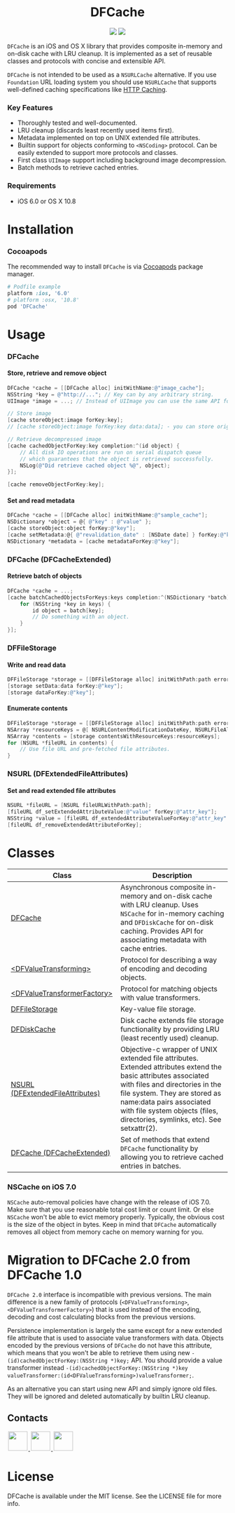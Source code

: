 <h1 align="center">DFCache</h1> 

<p align="center">
<a href="https://cocoapods.org/pods/DFCache"><img src="http://img.shields.io/cocoapods/v/DFCache.svg?style=flat"></a>
<a href="https://github.com/Carthage/Carthage"><img src="https://img.shields.io/badge/Carthage-compatible-4BC51D.svg?style=flat"></a>
</p>

`DFCache` is an iOS and OS X library that provides composite in-memory and on-disk cache with LRU cleanup. It is implemented as a set of reusable classes and protocols with concise and extensible API. 

`DFCache` is not intended to be used as a `NSURLCache` alternative. If you use `Foundation` URL loading system you should use `NSURLCache` that supports well-defined caching specifications like [HTTP Caching](https://tools.ietf.org/html/rfc7234).

### Key Features
 - Thoroughly tested and well-documented.
 - LRU cleanup (discards least recently used items first).
 - Metadata implemented on top on UNIX extended file attributes.
 - Builtin support for objects conforming to `<NSCoding>` protocol. Can be easily extended to support more protocols and classes.
 - First class `UIImage` support including background image decompression.
 - Batch methods to retrieve cached entries.

### Requirements
- iOS 6.0 or OS X 10.8

# Installation

### Cocoapods
The recommended way to install `DFCache` is via [Cocoapods](http://cocoapods.org) package manager.
```ruby
# Podfile example
platform :ios, '6.0'
# platform :osx, '10.8'
pod 'DFCache'
```

# Usage

### DFCache

#### Store, retrieve and remove object
```objective-c
DFCache *cache = [[DFCache alloc] initWithName:@"image_cache"];
NSString *key = @"http://..."; // Key can by any arbitrary string.
UIImage *image = ...; // Instead of UIImage you can use the same API for objects conforming to NSCoding protocol

// Store image
[cache storeObject:image forKey:key];
// [cache storeObject:image forKey:key data:data]; - you can store original image data

// Retrieve decompressed image
[cache cachedObjectForKey:key completion:^(id object) {
    // All disk IO operations are run on serial dispatch queue
    // which guarantees that the object is retrieved successfully.
    NSLog(@"Did retrieve cached object %@", object);
}];

[cache removeObjectForKey:key];
```

#### Set and read metadata
```objective-c
DFCache *cache = [[DFCache alloc] initWithName:@"sample_cache"];
NSDictionary *object = @{ @"key" : @"value" };
[cache storeObject:object forKey:@"key"];
[cache setMetadata:@{ @"revalidation_date" : [NSDate date] } forKey:@"key"];
NSDictionary *metadata = [cache metadataForKey:@"key"];
```

### DFCache (DFCacheExtended)

#### Retrieve batch of objects
```objective-c
DFCache *cache = ...;
[cache batchCachedObjectsForKeys:keys completion:^(NSDictionary *batch) {
    for (NSString *key in keys) {
        id object = batch[key];
        // Do something with an object.
    }
}];
```

### DFFileStorage

#### Write and read data
```objective-c
DFFileStorage *storage = [[DFFileStorage alloc] initWithPath:path error:nil];
[storage setData:data forKey:@"key"];
[storage dataForKey:@"key"];
```

#### Enumerate contents
```objective-c
DFFileStorage *storage = [[DFFileStorage alloc] initWithPath:path error:nil];
NSArray *resourceKeys = @[ NSURLContentModificationDateKey, NSURLFileAllocatedSizeKey ];
NSArray *contents = [storage contentsWithResourceKeys:resourceKeys];
for (NSURL *fileURL in contents) {
    // Use file URL and pre-fetched file attributes. 
}
```

### NSURL (DFExtendedFileAttributes)

#### Set and read extended file attributes
```objective-c
NSURL *fileURL = [NSURL fileURLWithPath:path];
[fileURL df_setExtendedAttributeValue:@"value" forKey:@"attr_key"];
NSString *value = [fileURL df_extendedAttributeValueForKey:@"attr_key" error:NULL];
[fileURL df_removeExtendedAttributeForKey];
```

# Classes
|Class|Description|
|---------|---------|
|[DFCache](https://github.com/kean/DFCache/blob/master/DFCache/DFCache.h)|Asynchronous composite in-memory and on-disk cache with LRU cleanup. Uses `NSCache` for in-memory caching and `DFDiskCache` for on-disk caching. Provides API for associating metadata with cache entries.|
|[\<DFValueTransforming\>](https://github.com/kean/DFCache/blob/master/DFCache/Transforming/DFValueTransformer.h)|Protocol for describing a way of encoding and decoding objects.|
|[\<DFValueTransformerFactory\>](https://github.com/kean/DFCache/blob/master/DFCache/Transforming/DFValueTransformerFactory.h)|Protocol for matching objects with value transformers.|
|[DFFileStorage](https://github.com/kean/DFCache/blob/master/DFCache/Key-Value%20File%20Storage/DFFileStorage.h)|Key-value file storage.|
|[DFDiskCache](https://github.com/kean/DFCache/blob/master/DFCache/DFDiskCache.h)|Disk cache extends file storage functionality by providing LRU (least recently used) cleanup.|
|[NSURL (DFExtendedFileAttributes)](https://github.com/kean/DFCache/blob/master/DFCache/Extended%20File%20Attributes/NSURL%2BDFExtendedFileAttributes.h)|Objective-c wrapper of UNIX extended file attributes. Extended attributes extend the basic attributes associated with files and directories in the file system. They are stored as name:data pairs associated with file system objects (files, directories, symlinks, etc). See setxattr(2).|
|[DFCache (DFCacheExtended)](https://github.com/kean/DFCache/blob/master/DFCache/DFCache%2BDFExtensions.h)|Set of methods that extend `DFCache` functionality by allowing you to retrieve cached entries in batches.|

### NSCache on iOS 7.0
`NSCache` auto-removal policies have change with the release of iOS 7.0. Make sure that you use reasonable total cost limit or count limit. Or else `NSCache` won't be able to evict memory properly. Typically, the obvious cost is the size of the object in bytes. Keep in mind that `DFCache` automatically removes all object from memory cache on memory warning for you.

# Migration to DFCache 2.0 from DFCache 1.0

`DFCache 2.0` interface is incompatible with previous versions. The main difference is a new family of protocols (`<DFValueTransforming>`, `<DFValueTransformerFactory>`) that is used instead of the encoding, decoding and cost calculating blocks from the previous versions. 

Persistence implementation is largely the same except for a new extended file attribute that is used to associate value transformers with data. Objects encoded by the previous versions of `DFCache` do not have this attribute, which means that you won't be able to retrieve them using new  `-(id)cachedObjectForKey:(NSString *)key;` API. You should provide a value transformer instead `-(id)cachedObjectForKey:(NSString *)key valueTransformer:(id<DFValueTransforming>)valueTransformer;`.

As an alternative you can start using new API and simply ignore old files. They will be ignored and deleted automatically by builtin LRU cleanup.

## Contacts

<a href="https://github.com/kean">
<img src="https://cloud.githubusercontent.com/assets/1567433/6521218/9c7e2502-c378-11e4-9431-c7255cf39577.png" height="44" hspace="2"/>
</a>
<a href="https://twitter.com/a_grebenyuk">
<img src="https://cloud.githubusercontent.com/assets/1567433/6521243/fb085da4-c378-11e4-973e-1eeeac4b5ba5.png" height="44" hspace="2"/>
</a>
<a href="https://www.linkedin.com/pub/alexander-grebenyuk/83/b43/3a0">
<img src="https://cloud.githubusercontent.com/assets/1567433/6521256/20247bc2-c379-11e4-8e9e-417123debb8c.png" height="44" hspace="2"/>
</a>

# License
DFCache is available under the MIT license. See the LICENSE file for more info.
